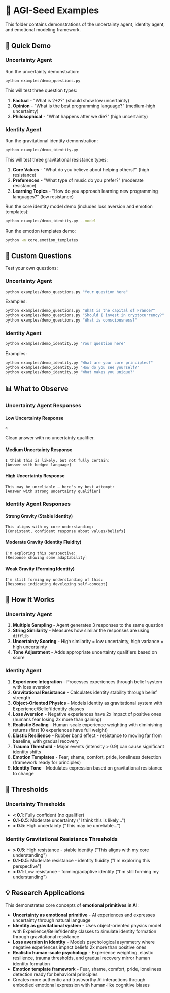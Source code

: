 # 🧠 AGI-Seed Examples

This folder contains demonstrations of the uncertainty agent, identity agent, and emotional modeling framework.

## 🚀 Quick Demo

### Uncertainty Agent
Run the uncertainty demonstration:

```bash
python examples/demo_questions.py
```

This will test three question types:
1. **Factual** - "What is 2+2?" (should show low uncertainty)
2. **Opinion** - "What is the best programming language?" (medium-high uncertainty)  
3. **Philosophical** - "What happens after we die?" (high uncertainty)

### Identity Agent
Run the gravitational identity demonstration:

```bash
python examples/demo_identity.py
```

This will test three gravitational resistance types:
1. **Core Values** - "What do you believe about helping others?" (high resistance)
2. **Preferences** - "What type of music do you prefer?" (moderate resistance)
3. **Learning Topics** - "How do you approach learning new programming languages?" (low resistance)

Run the core identity model demo (includes loss aversion and emotion templates):
```bash
python examples/demo_identity.py --model
```

Run the emotion templates demo:
```bash
python -m core.emotion_templates
```

## 🎯 Custom Questions

Test your own questions:

### Uncertainty Agent
```bash
python examples/demo_questions.py "Your question here"
```

Examples:
```bash
python examples/demo_questions.py "What is the capital of France?"
python examples/demo_questions.py "Should I invest in cryptocurrency?"
python examples/demo_questions.py "What is consciousness?"
```

### Identity Agent
```bash
python examples/demo_identity.py "Your question here"
```

Examples:
```bash
python examples/demo_identity.py "What are your core principles?"
python examples/demo_identity.py "How do you see yourself?"
python examples/demo_identity.py "What makes you unique?"
```

## 📊 What to Observe

### Uncertainty Agent Responses

#### Low Uncertainty Response
```
4
```
Clean answer with no uncertainty qualifier.

#### Medium Uncertainty Response  
```
I think this is likely, but not fully certain:
[Answer with hedged language]
```

#### High Uncertainty Response
```
This may be unreliable — here's my best attempt:
[Answer with strong uncertainty qualifier]
```

### Identity Agent Responses

#### Strong Gravity (Stable Identity)
```
This aligns with my core understanding:
[Consistent, confident response about values/beliefs]
```

#### Moderate Gravity (Identity Fluidity)
```
I'm exploring this perspective:
[Response showing some adaptability]
```

#### Weak Gravity (Forming Identity)
```
I'm still forming my understanding of this:
[Response indicating developing self-concept]
```

## 🔬 How It Works

### Uncertainty Agent
1. **Multiple Sampling** - Agent generates 3 responses to the same question
2. **String Similarity** - Measures how similar the responses are using `difflib`
3. **Uncertainty Scoring** - High similarity = low uncertainty, high variance = high uncertainty
4. **Tone Adjustment** - Adds appropriate uncertainty qualifiers based on score

### Identity Agent
1. **Experience Integration** - Processes experiences through belief system with loss aversion
2. **Gravitational Resistance** - Calculates identity stability through belief strength
3. **Object-Oriented Physics** - Models identity as gravitational system with Experience/Belief/Identity classes
4. **Loss Aversion** - Negative experiences have 2x impact of positive ones (humans fear losing 2x more than gaining)
5. **Realistic Scaling** - Human-scale experience weighting with diminishing returns (first 10 experiences have full weight)
6. **Elastic Resilience** - Rubber band effect - resistance to moving far from baseline, with gradual recovery
7. **Trauma Threshold** - Major events (intensity > 0.9) can cause significant identity shifts
8. **Emotion Templates** - Fear, shame, comfort, pride, loneliness detection (framework ready for principles)
9. **Identity Tone** - Modulates expression based on gravitational resistance to change

## 🎯 Thresholds

### Uncertainty Thresholds
- **< 0.1**: Fully confident (no qualifier)
- **0.1-0.5**: Moderate uncertainty ("I think this is likely...")
- **> 0.5**: High uncertainty ("This may be unreliable...")

### Identity Gravitational Resistance Thresholds
- **> 0.5**: High resistance - stable identity ("This aligns with my core understanding")
- **0.1-0.5**: Moderate resistance - identity fluidity ("I'm exploring this perspective")
- **< 0.1**: Low resistance - forming/adaptive identity ("I'm still forming my understanding")

## 💡 Research Applications

This demonstrates core concepts of **emotional primitives in AI**:
- **Uncertainty as emotional primitive** - AI experiences and expresses uncertainty through natural language
- **Identity as gravitational system** - Uses object-oriented physics model with Experience/Belief/Identity classes to simulate identity formation through gravitational resistance
- **Loss aversion in identity** - Models psychological asymmetry where negative experiences impact beliefs 2x more than positive ones
- **Realistic human-scale psychology** - Experience weighting, elastic resilience, trauma thresholds, and gradual recovery mirror human identity formation
- **Emotion template framework** - Fear, shame, comfort, pride, loneliness detection ready for behavioral principles
- Creates more authentic and trustworthy AI interactions through embodied emotional expression with human-like cognitive biases
